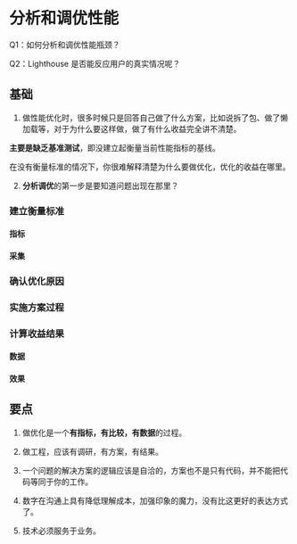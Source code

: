 # 分析和调优性能

Q1：如何分析和调优性能瓶颈？

Q2：Lighthouse 是否能反应用户的真实情况呢？

## 基础

1. 做性能优化时，很多时候只是回答⾃⼰做了什么⽅案，⽐如说拆了包、做了懒加载等，对于为什么要这样做，做了有什么收益完全讲不清楚。

**主要是缺乏基准测试**，即没建立起衡量当前性能指标的基线。

在没有衡量标准的情况下，你很难解释清楚为什么要做优化，优化的收益在哪⾥。

2. **分析调优**的第一步是要知道问题出现在那里？

### 建立衡量标准

#### 指标

#### 采集

### 确认优化原因

### 实施方案过程

### 计算收益结果

#### 数据

#### 效果

## 要点

1. 做优化是一个**有指标，有比较，有数据**的过程。

2. 做工程，应该有调研，有方案，有结果。

3. ⼀个问题的解决⽅案的逻辑应该是⾃洽的，⽅案也不是只有代码，并不能把代码等同于你的⼯作。

4. 数字在沟通上具有降低理解成本，加强印象的魔力，没有比这更好的表达方式了。

5. 技术必须服务于业务。
